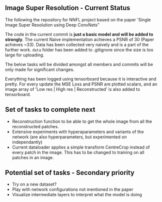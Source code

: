 ## Image Super Resolution - Current Status 

The following the repository for NNFL project based on the paper 'Single Image Super Resolution using Deep ConvNets"   
  
The code in the current commit is **just a basic model and will be added to strongly**. The current Naive implementation achieves a PSNR of 30 (Paper achieves ~33). Data has been collected very naively and is a part of the further work. `data` folder has been added to .gitignore since the size is too large for uploading.  
  
The below tasks will be divided amongst all members and commits will be only made for significant changes.  
  
Everything has been logged using tensorboard because it is interactive and pretty. For every update the MSE Loss and PSNR are plotted scalars, and an image array of 'Low res | High res | Reconstructed' is also added to tensorboard.  
  
## Set of tasks to complete next
  
* Reconstruction function to be able to get the whole image from all the reconstructed patches.    
* Extensive experiments with hyperaparameters and variants of the network (are also hyperparameters, but experimented on independantly)  
* Current dataloader applies a simple transform CentreCrop instead of every patch in the image. This has to be changed to training on all patches in an image.  

## Potential set of tasks - Secondary priority
  
* Try on a new dataset?  
* Play with network configurations not mentioned in the paper  
* Visualize intermediate layers to interpret what the model is doing  